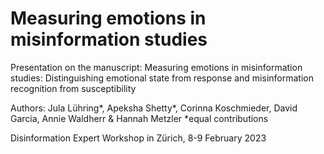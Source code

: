 # Measuring emotions in misinformation studies
Presentation on the manuscript: Measuring emotions in misinformation studies: Distinguishing emotional state from response and misinformation recognition from susceptibility

Authors: Jula Lühring*, Apeksha Shetty*, Corinna Koschmieder, David Garcia, Annie Waldherr & Hannah Metzler
*equal contributions

Disinformation Expert Workshop in Zürich, 8-9 February 2023
